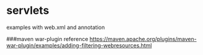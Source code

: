 # servlets
examples with web.xml and annotation

###maven war-plugin reference
https://maven.apache.org/plugins/maven-war-plugin/examples/adding-filtering-webresources.html
